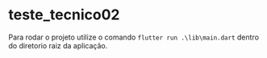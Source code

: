 # teste_tecnico02

Para rodar o projeto utilize o comando `flutter run .\lib\main.dart` dentro do diretorio raiz da aplicação.
